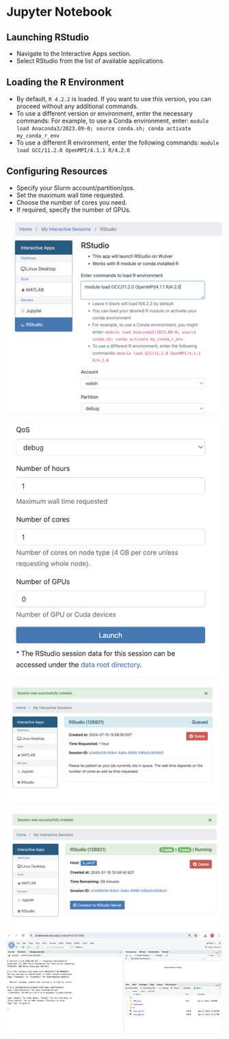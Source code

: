 # Jupyter Notebook


## Launching RStudio

* Navigate to the Interactive Apps section.
* Select RStudio from the list of available applications.

## Loading the R Environment

* By default, `R 4.2.2` is loaded. If you want to use this version, you can proceed without any additional commands.
* To use a different version or environment, enter the necessary commands:
For example, to use a Conda environment, enter:
`module load Anaconda3/2023.09-0; source conda.sh; conda activate my_conda_r_env`
* To use a different R environment, enter the following commands: `module load GCC/11.2.0 OpenMPI/4.1.1 R/4.2.0`

## Configuring Resources

* Specify your Slurm account/partition/qos.
* Set the maximum wall time requested.
* Choose the number of cores you need.
* If required, specify the number of GPUs.

![Rstudio1](../../assets/ondemand/Rstudio1.png)

![Rstudio2](../../assets/ondemand/Rstudio2.png)

![Rstudio3](../../assets/ondemand/Rstudio3.png)

![Rstudio4](../../assets/ondemand/Rstudio4.png)

![Rstudio5](../../assets/ondemand/Rstudio5.png)